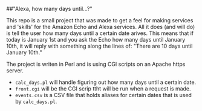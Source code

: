 ##"Alexa, how many days until...?"

This repo is a small project that was made to get a feel for making services and 'skills' for the Amazon Echo and Alexa services. All it does (and will do) is tell the user how many days until a certain date arives. This means that if today is January 1st and you ask the Echo how many days until January 10th, it will reply with something along the lines of: "There are 10 days until January 10th."

The project is writen in Perl and is using CGI scripts on an Apache https server.

- `calc_days.pl` will handle figuring out how many days until a certain date.
- `front.cgi` will be the CGI scrip ttht will be run when a request is made.
- `events.csv` is a CSV file that holds aliases for certain dates that is used by `calc_days.pl`.
